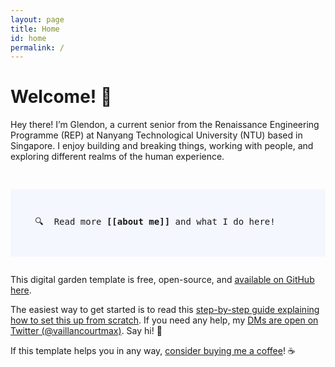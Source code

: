 ```yaml
---
layout: page
title: Home
id: home
permalink: /
---
```


# Welcome! 🌱

Hey there! I’m Glendon, a current senior from the Renaissance Engineering Programme (REP) at Nanyang Technological University (NTU) based in Singapore. I enjoy building and breaking things, working with people, and exploring different realms of the human experience.

<pre> <p style="padding: 3em 1em; background: #f5f7ff; border-radius: 4px;">   🔍  Read more <span style="font-weight: bold">[[about me]]</span> and what I do here! </p></pre>

This digital garden template is free, open-source, and [available on GitHub here](https://github.com/maximevaillancourt/digital-garden-jekyll-template).

The easiest way to get started is to read this [step-by-step guide explaining how to set this up from scratch](https://maximevaillancourt.com/blog/setting-up-your-own-digital-garden-with-jekyll). If you need any help, my [DMs are open on Twitter (@vaillancourtmax)](https://twitter.com/vaillancourtmax). Say hi! 👋

If this template helps you in any way, [consider buying me a coffee](https://ko-fi.com/maximevaillancourt)! ☕️

<style>
  .wrapper {
    max-width: 46em;
  }
</style>
